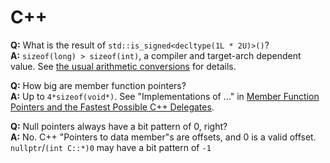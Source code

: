# C++

**Q:** What is the result of `std::is_signed<decltype(1L * 2U)>()`?<br>
**A:** `sizeof(long) > sizeof(int)`, a compiler and target-arch dependent value.  See [the usual arithmetic conversions](sual_arithmetic_conversions) for details.
<!--
    https://en.cppreference.com/w/c/language/conversion#Usual_arithmetic_conversions
    https://en.cppreference.com/w/c/language/conversion#Integer_promotions
-->

**Q:** How big are member function pointers?<br>
**A:** Up to `4*sizeof(void*)`.  See "Implementations of ..." in [Member Function Pointers and the Fastest Possible C++ Delegates](https://www.codeproject.com/Articles/7150/Member-Function-Pointers-and-the-Fastest-Possible).

**Q:** Null pointers always have a bit pattern of 0, right?<br>
**A:** No.  C++ "Pointers to data member"s are offsets, and 0 is a valid offset.  `nullptr`/`(int C::*)0` may have a bit pattern of `-1`
